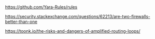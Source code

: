 https://github.com/Yara-Rules/rules

https://security.stackexchange.com/questions/62213/are-two-firewalls-better-than-one

https://toonk.io/the-risks-and-dangers-of-amplified-routing-loops/